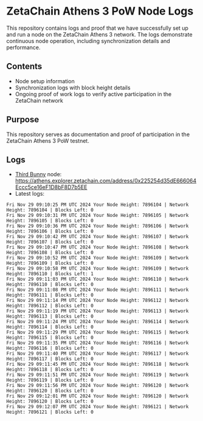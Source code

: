# ZetaChain Athens 3 PoW Node Logs
This repository contains logs and proof that we have successfully set up and run a node on the ZetaChain Athens 3 network. The logs demonstrate continuous node operation, including synchronization details and performance.

## Contents
- Node setup information
- Synchronization logs with block height details
- Ongoing proof of work logs to verify active participation in the ZetaChain network

## Purpose
This repository serves as documentation and proof of participation in the ZetaChain Athens 3 PoW testnet.

## Logs

- [Third Bunny](https://thirdbunny.xyz/) node: https://athens.explorer.zetachain.com/address/0x225254d35dE666064Eccc5ce16eF1D8bF8D7b5EE
- Latest logs:
```
Fri Nov 29 09:10:25 PM UTC 2024 Your Node Height: 7896104 | Network Height: 7896104 | Blocks Left: 0
Fri Nov 29 09:10:31 PM UTC 2024 Your Node Height: 7896105 | Network Height: 7896105 | Blocks Left: 0
Fri Nov 29 09:10:36 PM UTC 2024 Your Node Height: 7896106 | Network Height: 7896106 | Blocks Left: 0
Fri Nov 29 09:10:42 PM UTC 2024 Your Node Height: 7896107 | Network Height: 7896107 | Blocks Left: 0
Fri Nov 29 09:10:47 PM UTC 2024 Your Node Height: 7896108 | Network Height: 7896108 | Blocks Left: 0
Fri Nov 29 09:10:52 PM UTC 2024 Your Node Height: 7896109 | Network Height: 7896109 | Blocks Left: 0
Fri Nov 29 09:10:58 PM UTC 2024 Your Node Height: 7896109 | Network Height: 7896110 | Blocks Left: 1
Fri Nov 29 09:11:03 PM UTC 2024 Your Node Height: 7896110 | Network Height: 7896110 | Blocks Left: 0
Fri Nov 29 09:11:08 PM UTC 2024 Your Node Height: 7896111 | Network Height: 7896111 | Blocks Left: 0
Fri Nov 29 09:11:14 PM UTC 2024 Your Node Height: 7896112 | Network Height: 7896112 | Blocks Left: 0
Fri Nov 29 09:11:19 PM UTC 2024 Your Node Height: 7896113 | Network Height: 7896113 | Blocks Left: 0
Fri Nov 29 09:11:24 PM UTC 2024 Your Node Height: 7896114 | Network Height: 7896114 | Blocks Left: 0
Fri Nov 29 09:11:29 PM UTC 2024 Your Node Height: 7896115 | Network Height: 7896115 | Blocks Left: 0
Fri Nov 29 09:11:35 PM UTC 2024 Your Node Height: 7896116 | Network Height: 7896116 | Blocks Left: 0
Fri Nov 29 09:11:40 PM UTC 2024 Your Node Height: 7896117 | Network Height: 7896117 | Blocks Left: 0
Fri Nov 29 09:11:45 PM UTC 2024 Your Node Height: 7896118 | Network Height: 7896118 | Blocks Left: 0
Fri Nov 29 09:11:51 PM UTC 2024 Your Node Height: 7896119 | Network Height: 7896119 | Blocks Left: 0
Fri Nov 29 09:11:56 PM UTC 2024 Your Node Height: 7896120 | Network Height: 7896120 | Blocks Left: 0
Fri Nov 29 09:12:01 PM UTC 2024 Your Node Height: 7896120 | Network Height: 7896120 | Blocks Left: 0
Fri Nov 29 09:12:07 PM UTC 2024 Your Node Height: 7896121 | Network Height: 7896121 | Blocks Left: 0
```

